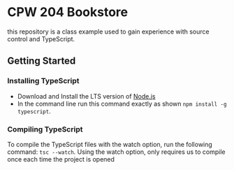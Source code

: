 # CPW 204 Bookstore
this repository is a class example used to gain
experience with source control and TypeScript.

## Getting Started

### Installing TypeScript
- Download and Install the LTS version of [Node.js](https://nodejs.org/)
- In the command line run this command exactly as shown `npm install -g typescript`.

### Compiling TypeScript
To compile the TypeScript files with the watch option,
run the following command: `tsc --watch`. Using the
watch option, only requires us to compile once each
time the project is opened
